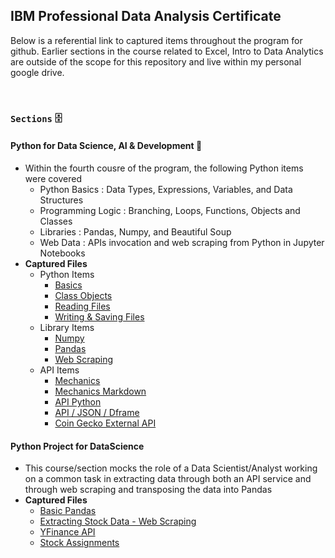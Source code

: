 ## **IBM Professional Data Analysis Certificate**
Below is a referential link to captured items throughout the program for github. Earlier sections in the course related to Excel, Intro to Data Analytics are outside of the scope for this repository and live within my personal google drive.

<br>

### `Sections` 🗄️
#### **Python for Data Science, AI & Development** 🐍
- Within the fourth cousre of the program, the following Python items were covered 
    - Python Basics : Data Types, Expressions, Variables, and Data Structures
    - Programming Logic : Branching, Loops, Functions, Objects and Classes
    - Libraries : Pandas, Numpy, and Beautiful Soup
    - Web Data : APIs invocation and web scraping from Python in Jupyter Notebooks
- **Captured Files**
    - Python Items
        * [Basics](/Coursera/DataAnalyst_Cert/Pyth_DataScience_IV/Refreshers.py)
        * [Class Objects](/Coursera/DataAnalyst_Cert/Pyth_DataScience_IV/Class_Objects.py)
        * [Reading Files](/Coursera/DataAnalyst_Cert/Pyth_DataScience_IV/Reading_Files.py)
        * [Writing & Saving Files](/Coursera/DataAnalyst_Cert/Pyth_DataScience_IV/Write_Save.py)
    - Library Items 
        * [Numpy](/Coursera/DataAnalyst_Cert/Pyth_DataScience_IV/numpy_rfsh.py)
        * [Pandas](/Coursera/DataAnalyst_Cert/Pyth_DataScience_IV/Pandas_Rfrsh.py)
        * [Web Scraping](/Coursera/DataAnalyst_Cert/Pyth_DataScience_IV/WebScraping_Review_Lab.md)
    - API Items
        * [Mechanics](/Coursera/DataAnalyst_Cert/Pyth_DataScience_IV/md_img/)
        * [Mechanics Markdown](/Coursera/DataAnalyst_Cert/Pyth_DataScience_IV/API_Refresh.md)
        * [API Python](/Coursera/DataAnalyst_Cert/Pyth_DataScience_IV/API_2.py)
        * [API / JSON / Dframe](/Coursera/DataAnalyst_Cert/Pyth_DataScience_IV/RUser_FruitVice.py)
        * [Coin Gecko External API](/Coursera/DataAnalyst_Cert/Pyth_DataScience_IV/CoinGecko_Candlestick_API.py)
#### **Python Project for DataScience**
- This course/section mocks the role of a Data Scientist/Analyst working on a common task in extracting data through both an API service and through web scraping and transposing the data into Pandas
- **Captured Files**
    - [Basic Pandas](/Coursera/DataAnalyst_Cert/Prjc_DS_SectionV/IBM_Watson_Initial.ipynb)
    - [Extracting Stock Data - Web Scraping](/Coursera/DataAnalyst_Cert/Prjc_DS_SectionV/ExtractingStock_WebScrapingSoup.md)
    - [YFinance API](/Coursera/DataAnalyst_Cert/Prjc_DS_SectionV/YFinanceAPI.md)
    - [Stock Assignments](/Coursera/DataAnalyst_Cert/Prjc_DS_SectionV/Final_Stock_YFI_Assignment.ipynb)
